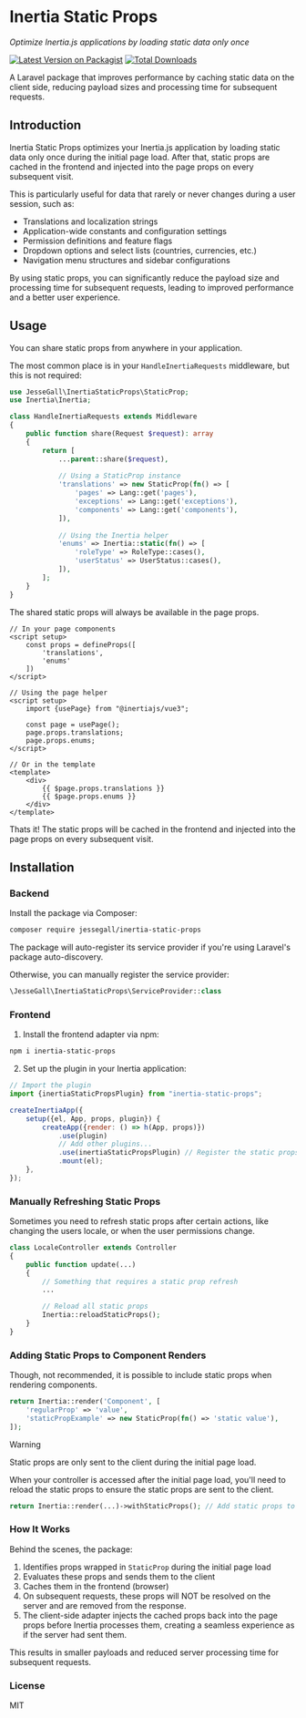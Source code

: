 # Inertia Static Props

*Optimize Inertia.js applications by loading static data only once*

[![Latest Version on Packagist](https://img.shields.io/packagist/v/jessegall/inertia-static-props.svg?style=flat-square)](https://packagist.org/packages/jessegall/inertia-static-props)
[![Total Downloads](https://img.shields.io/packagist/dt/jessegall/inertia-static-props.svg?style=flat-square)](https://packagist.org/packages/jessegall/inertia-static-props)

A Laravel package that improves performance by caching static data on the client side, reducing payload sizes and
processing time for subsequent requests.

## Introduction

Inertia Static Props optimizes your Inertia.js application by loading static data only once during the initial
page load. After that, static props are cached in the frontend and injected into the page props on every subsequent
visit.

This is particularly useful for data that rarely or never changes during a user session, such as:

- Translations and localization strings
- Application-wide constants and configuration settings
- Permission definitions and feature flags
- Dropdown options and select lists (countries, currencies, etc.)
- Navigation menu structures and sidebar configurations

By using static props, you can significantly reduce the payload size and processing time for subsequent requests,
leading to improved performance and a better user experience.

## Usage

You can share static props from anywhere in your application.

The most common place is in your `HandleInertiaRequests` middleware, but this is not required:

```php
use JesseGall\InertiaStaticProps\StaticProp;
use Inertia\Inertia;

class HandleInertiaRequests extends Middleware
{
    public function share(Request $request): array
    {
        return [
            ...parent::share($request),
  
            // Using a StaticProp instance
            'translations' => new StaticProp(fn() => [
                'pages' => Lang::get('pages'),
                'exceptions' => Lang::get('exceptions'),
                'components' => Lang::get('components'),
            ]),
            
            // Using the Inertia helper
            'enums' => Inertia::static(fn() => [
                'roleType' => RoleType::cases(),
                'userStatus' => UserStatus::cases(),   
            ]),
        ];
    }
}
```

The shared static props will always be available in the page props.

```vue
// In your page components
<script setup>
    const props = defineProps([
        'translations',
        'enums'
    ])
</script>

// Using the page helper
<script setup>
    import {usePage} from "@inertiajs/vue3";

    const page = usePage();
    page.props.translations;
    page.props.enums;
</script>

// Or in the template
<template>
    <div>
        {{ $page.props.translations }}
        {{ $page.props.enums }}
    </div>
</template>
```

Thats it! The static props will be cached in the frontend and injected into the page props on every subsequent visit.

## Installation

### Backend

Install the package via Composer:

```bash
composer require jessegall/inertia-static-props
```

The package will auto-register its service provider if you're using Laravel's package auto-discovery.

Otherwise, you can manually register the service provider:

```php
\JesseGall\InertiaStaticProps\ServiceProvider::class
```

### Frontend

1. Install the frontend adapter via npm:

```bash
npm i inertia-static-props
```

2. Set up the plugin in your Inertia application:

```js
// Import the plugin
import {inertiaStaticPropsPlugin} from "inertia-static-props";

createInertiaApp({
    setup({el, App, props, plugin}) {
        createApp({render: () => h(App, props)})
            .use(plugin)
            // Add other plugins...
            .use(inertiaStaticPropsPlugin) // Register the static props plugin
            .mount(el);
    },
});
```

### Manually Refreshing Static Props

Sometimes you need to refresh static props after certain actions, like changing the users locale, or when the user
permissions change.

```php
class LocaleController extends Controller
{
    public function update(...)
    {
        // Something that requires a static prop refresh
        ... 

        // Reload all static props
        Inertia::reloadStaticProps();
    }
}
```

### Adding Static Props to Component Renders

Though, not recommended, it is possible to include static props when rendering components.

```php
return Inertia::render('Component', [
    'regularProp' => 'value',
    'staticPropExample' => new StaticProp(fn() => 'static value'),
]);
```

> [!WARNING]  
> Static props are only sent to the client during the initial page load.

When your controller is accessed after the initial page load, you'll need to reload the static props to ensure the
static props are sent to the client.

```php
return Inertia::render(...)->withStaticProps(); // Add static props to the response
```

### How It Works

Behind the scenes, the package:

1. Identifies props wrapped in `StaticProp` during the initial page load
2. Evaluates these props and sends them to the client
3. Caches them in the frontend (browser)
4. On subsequent requests, these props will NOT be resolved on the server and are removed from the response.
5. The client-side adapter injects the cached props back into the page props before Inertia processes them, creating a
   seamless experience as if the server had sent them.

This results in smaller payloads and reduced server processing time for subsequent requests.

### License

MIT

